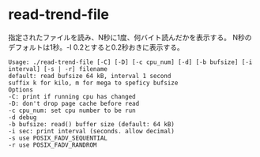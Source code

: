 # read-trend-file

指定されたファイルを読み、N秒に1度、何バイト読んだかを表示する。
N秒のデフォルトは1秒。-I 0.2とすると0.2秒おきに表示する。

```
Usage: ./read-trend-file [-C] [-D] [-c cpu_num] [-d] [-b bufsize] [-i interval] [-s | -r] filename
default: read bufsize 64 kB, interval 1 second
suffix k for kilo, m for mega to speficy bufsize
Options
-C: print if running cpu has changed
-D: don't drop page cache before read
-c cpu_num: set cpu number to be run
-d debug
-b bufsize: read() buffer size (default: 64 kB)
-i sec: print interval (seconds. allow decimal)
-s use POSIX_FADV_SEQUENTIAL
-r use POSIX_FADV_RANDROM
```
